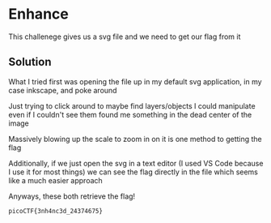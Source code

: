 # Enhance

This challenege gives us a svg file and we need to get our flag from it

## Solution

What I tried first was opening the file up in my default svg application, in my case inkscape, and poke around

Just trying to click around to maybe find layers/objects I could manipulate even if I couldn't see them found me something in the dead center of the image

Massively blowing up the scale to zoom in on it is one method to getting the flag

Additionally, if we just open the svg in a text editor (I used VS Code because I use it for most things) we can see the flag directly in the file which seems like a much easier approach

Anyways, these both retrieve the flag!

```
picoCTF{3nh4nc3d_24374675}
```

